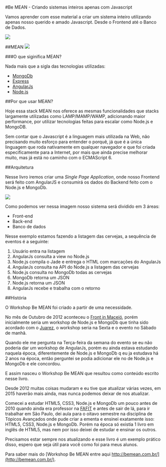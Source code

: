 #Be MEAN - Criando sistemas inteiros apenas com Javascript

Vamos aprender com esse material a criar um sistema inteiro utilizando apenas nosso querido e amado Javascript. Desde o Frontend até o Banco de Dados. 

![](https://i.cloudup.com/WI6pC8JKia.png) 

##MEAN
![](https://i.cloudup.com/Taslszh86K.jpg)

###O que siginifica MEAN?

Nada mais que a sigla das tecnologias utilizadas:
- [MongoDb](http://mongodb.org/)
- [Express](http://expressjs.com/)
- [AngularJs](https://angularjs.org/)
- [Node.js](http://nodejs.org/)

##Por que usar MEAN?

Hoje essa stack MEAN nos oferece as mesmas funcionalidades que stacks largamente utilizadas como LAMP/MAMP/WAMP, adicionando maior performance, por utilizar tecnologias feitas para escalar como Node.js e MongoDB.

Sem contar que o Javascript é a linguagem mais utilizada na Web, não precisando muito esforço para entender o porquê, já que é a única linguagem que roda nativamente em qualquer navegador e que foi criada especificamente para a Internet, por mais que ainda precise melhorar muito, mas já está no caminho com o ECMAScript 6.

##Arquitetura

Nesse livro iremos criar uma *Single Page Application*, onde nosso Frontend será feito com AngularJS e consumirá os dados do Backend feito com o Node.js e MongoDb.

![](https://i.cloudup.com/bg9bVWvHGG.png)

Como podemos ver nessa imagem nosso sistema será dividido em 3 áreas:

- Front-end
- Back-end
- Banco de dados

Nesse exemplo estamos fazendo a listagem das cervejas, a sequência de eventos é a seguinte:

1. Usuário entra na listagem
2. AngularJs consulta a view no Node.js
3. Node.js compila o Jade e entrega o HTML com marcações do AngularJs
4. AngularJs consulta na API do Node.js a listagem das cervejas
5. Node.js consulta no MongoDb todas as cervejas
6. MongoDb retorna um JSON
7. Node.js retorna um JSON
8. AngularJs recebe e trabalha com o retorno

##História

O Workshop Be MEAN foi criado a partir de uma necessidade.

No mês de Outubro de 2012 aconteceu o [Front in Maceió](http://www.eventick.com.br/frontinmaceio-workshops), porém inicialmente seria um workshop de Node.js e MongoDb que tinha sido acordado com o [Juarez](https://github.com/juarezpaf), o workshop seria na Sexta e o evento no Sábado de manhã.

Quando ele me pergunta na Terça-feira da semana do evento se eu não poderia dar um workshop de AngularJs, porém eu ainda estava estudando naquela época, diferentemente de Node.js e MongoDb q eu ja estudava há 2 anos na época, então perguntei se podia adicionar ele no de Node.js e MongoDb e ele concordou.

E assim nasceu o Workshop Be MEAN que resultou como conteúdo escrito nesse livro.

Desde 2012 muitas coisas mudaram e eu tive que atualizar várias vezes, em 2015 haverão mais ainda, mas nunca podemos deixar de nos atualizar.

Comecei a estudar HTML5, CSS3, Node.js e MongoDb um pouco antes de 2010 quando ainda era professor na [FAFIT](http://www.fafit.com.br/) e antes de sair de lá, para ir trabalhar em São Paulo, dei aula para o oitavo semestre na disciplina de Tópicos Avançados onde pude criar a ementa e ensinei exatamente isso: HTML5, CSS3, Node.js e MongoDb. Porém na época só existia 1 livro em inglês de HTML5, mas nem por isso deixei de estudar e ensinar os outros.

Precisamos estar sempre nos atualizando e esse livro é um exemplo prático disso, espero que seja útil para você como foi para meus alunos.

Para saber mais do [Workshop Be MEAN entre aqui http://bemean.com.br/](http://bemean.com.br/).